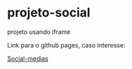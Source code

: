 # projeto-social
projeto usando iframe

Link para o github pages, caso interesse: 

<a href="https://rochapedro30.github.io/projeto-social/" target="_blank">Social-medias<a/>
